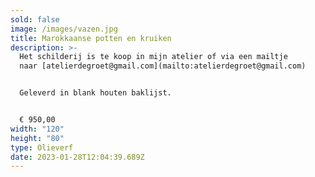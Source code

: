 ```yaml
---
sold: false
image: /images/vazen.jpg
title: Marokkaanse potten en kruiken
description: >-
  Het schilderij is te koop in mijn atelier of via een mailtje
  naar [atelierdegroet@gmail.com](mailto:atelierdegroet@gmail.com)


  Geleverd in blank houten baklijst.


  € 950,00
width: "120"
height: "80"
type: Olieverf
date: 2023-01-28T12:04:39.689Z
---
```

